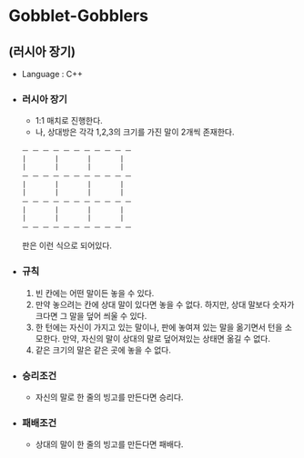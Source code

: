Gobblet-Gobblers
=================
(러시아 장기)
---------

* Language : C++

* ### 러시아 장기
    * 1:1 매치로 진행한다.
    * 나, 상대방은 각각 1,2,3의 크기를 가진 말이 2개씩 존재한다.
    ```
    ㅡ ㅡ ㅡ ㅡ ㅡ ㅡ ㅡ ㅡ ㅡ ㅡ ㅡ
    |       |       |       |
    |       |       |       |
    ㅡ ㅡ ㅡ ㅡ ㅡ ㅡ ㅡ ㅡ ㅡ ㅡ ㅡ
    |       |       |       |
    |       |       |       |
    ㅡ ㅡ ㅡ ㅡ ㅡ ㅡ ㅡ ㅡ ㅡ ㅡ ㅡ
    |       |       |       |
    |       |       |       |
    ㅡ ㅡ ㅡ ㅡ ㅡ ㅡ ㅡ ㅡ ㅡ ㅡ ㅡ
    ```
    판은 이런 식으로 되어있다.

* ### 규칙
    1. 빈 칸에는 어떤 말이든 놓을 수 있다.
    2. 만약 놓으려는 칸에 상대 말이 있다면 놓을 수 없다.
       하지만, 상대 말보다 숫자가 크다면 그 말을 덮어 씌울 수 있다.
    3. 한 턴에는 자신이 가지고 있는 말이나, 판에 놓여져 있는 말을 옮기면서 턴을 소모한다.
       만약, 자신의 말이 상대의 말로 덮어져있는 상태면 옮길 수 없다.
    4. 같은 크기의 말은 같은 곳에 놓을 수 없다.
    
* ### 승리조건
    - 자신의 말로 한 줄의 빙고를 만든다면 승리다.
* ### 패배조건
    - 상대의 말이 한 줄의 빙고를 만든다면 패배다.
